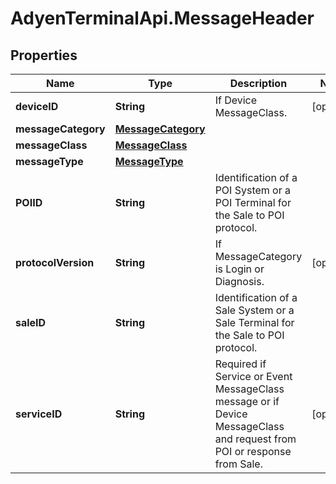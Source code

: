# AdyenTerminalApi.MessageHeader

## Properties

Name | Type | Description | Notes
------------ | ------------- | ------------- | -------------
**deviceID** | **String** | If Device MessageClass. | [optional] 
**messageCategory** | [**MessageCategory**](MessageCategory.md) |  | 
**messageClass** | [**MessageClass**](MessageClass.md) |  | 
**messageType** | [**MessageType**](MessageType.md) |  | 
**POIID** | **String** | Identification of a POI System or a POI Terminal for the Sale to POI protocol. | 
**protocolVersion** | **String** | If MessageCategory is Login or Diagnosis. | [optional] 
**saleID** | **String** | Identification of a Sale System or a Sale Terminal for the Sale to POI protocol. | 
**serviceID** | **String** | Required if Service or Event MessageClass message or if Device MessageClass and request from POI or response from Sale. | [optional] 


